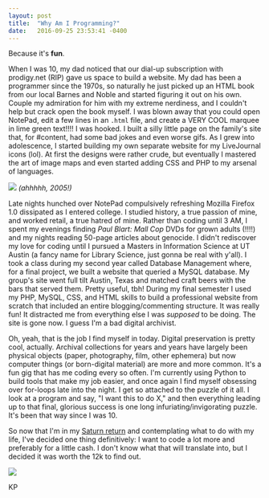 ```yaml
---
layout: post
title:  "Why Am I Programming?"
date:   2016-09-25 23:53:41 -0400
---
```


Because it's **fun**. 

When I was 10, my dad noticed that our dial-up subscription with prodigy.net (RIP) gave us space to build a website. My dad has been a programmer since the 1970s, so naturally he just picked up an HTML book from our local Barnes and Noble and started figuring it out on his own. Couple my admiration for him with my extreme nerdiness, and I couldn't help but crack open the book myself. I was blown away that you could open NotePad, edit a few lines in an `.html` file, and create a VERY COOL marquee in lime green text!!!! I was hooked. I built a silly little page on the family's site that, for #content, had some bad jokes and even worse gifs. As I grew into adolescence, I started building my own separate website for my LiveJournal icons (lol). At first the designs were rather crude, but eventually I mastered the art of image maps and even started adding CSS and PHP to my arsenal of languages. 

![](https://68.media.tumblr.com/e2ee8ae0f07bbd38b57ba91a4549bffe/tumblr_oe3cy3iFtI1v7v1pbo1_1280.jpg)
*(ahhhhh, 2005!)*

Late nights hunched over NotePad compulsively refreshing Mozilla Firefox 1.0 dissipated as I entered college. I studied history, a true passion of mine, and worked retail, a true hatred of mine. Rather than coding until 3 AM, I spent my evenings finding *Paul Blart: Mall Cop* DVDs for grown adults (!!!!) and my nights reading 50-page articles about genocide. I didn't rediscover my love for coding until I pursued a Masters in Information Science at UT Austin (a fancy name for Library Science, just gonna be real with y'all). I took a class during my second year called Database Management where, for a final project, we built a website that queried a MySQL database. My group's site went full tilt Austin, Texas and matched craft beers with the bars that served them. Pretty useful, tbh! During my final semester I used my PHP, MySQL, CSS, and HTML skills to build a professional website from scratch that included an entire blogging/commenting structure. It was really fun! It distracted me from everything else I was *supposed* to be doing. The site is gone now. I guess I'm a bad digital archivist. 

Oh, yeah, that is the job I find myself in today. Digital preservation is pretty cool, actually. Archival collections for years and years have largely been physical objects (paper, photography, film, other ephemera) but now computer things (or born-digital material) are more and more common. It's a fun gig that has me coding every so often. I'm currently using Python to build tools that make my job easier, and once again I find myself obsessing over for-loops late into the night. I get so attached to the puzzle of it all. I look at a program and say, "I want this to do X," and then everything leading up to that final, glorious success is one long infuriating/invigorating puzzle. It's been that way since I was 10. 

So now that I'm in my [Saturn return](https://en.wikipedia.org/wiki/Saturn_return) and contemplating what to do with my life, I've decided one thing definitively: I want to code a lot more and preferably for a little cash. I don't know what that will translate into, but I decided it was worth the 12k to find out.

![](https://media.giphy.com/media/nk12xotFCd0Na/giphy.gif)

KP
